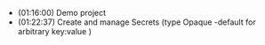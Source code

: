 - (01:16:00) Demo project
- (01:22:37) Create and manage Secrets (type Opaque -default for arbitrary key:value )